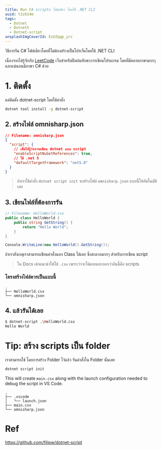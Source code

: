 ```yaml
---
title: Run C# scripts ไฟล์เดียว โดยใช้ .NET CLI
uuid: t2z614m
tags:
  - Dotnet
  - Dotnet5
  - Dotnet-script
unsplashImgCoverId: EzUZqqp_yrc
---
```


วิธีการรัน C# ไฟล์เดียวโดยที่ไม่ต้องสร้างเป็นโปรเจ็คโดยใช้
.NET CLI

เนื่องจากได้รู้จักกับ [LeetCode](https://leetcode.com/) เว็บสำหรับฝึกฝนทักษะการเขียนโปรแกรม โดยที่มีหลายภาษามากๆ และแน่นอนมีภาษา C# ด้วย

# 1. ติดตั้ง

แค่ติดตั้ง dotnet-script โดยใช้คำสั่ง

```bash
dotnet tool install -g dotnet-script
```

## 2. สร้างไฟล์ omnisharp.json

```json
// Filename: omnisharp.json
{
  "script": {
    // เพื่อให้รู้ว่าเราจะเขียน dotnet แบบ script
    "enableScriptNuGetReferences": true,
    // ใช้ .net 5
    "defaultTargetFramework": "net5.0"
  }
}
```

> ถ้าเราใช้คำสั่ง `dotnet script init` จะสร้างไฟล์ `omnisharp.json` แบบนี้ให้อัตโนมัติเลย

## 3. เขียนไฟล์ที่ต้องการรัน

```csharp
// Filename: HelloWorld.csx
public class HelloWorld {
    public string GetString() {
        return "Hello World";
    }
}

Console.WriteLine(new HelloWorld().GetString());
```

ถ้าเราสังเกตุเราสามารถเขียนคำสั่งนอก Class ได้เลย ซึ่งสะดวกมากๆ สำหรับการเขียน script

> ใน Docs เค้าแนะนำให้ใช้ `.csx` เพราะว่าจะได้แยกแยะออกว่าอันนี้คือ scripts

### โครงสร้างไฟล์ควรเป็นแบบนี้

```
.
├── HelloWorld.csx
└── omnisharp.json
```

## 4. แล้วรันได้เลย

```bash
$ dotnet-script .\HelloWorld.csx
Hello World
```

# Tip: สร้าง scripts เป็น folder

เราสามารถใช้ โดยการสร้าง Folder ไว้แล้ว รันคำสั่งใน Folder นั้นเลย

```bash
dotnet script init
```

This will create `main.csx` along with the launch configuration needed to debug the script in VS Code.

```
.
├── .vscode
│   └── launch.json
├── main.csx
└── omnisharp.json
```

# Ref
https://github.com/filipw/dotnet-script
